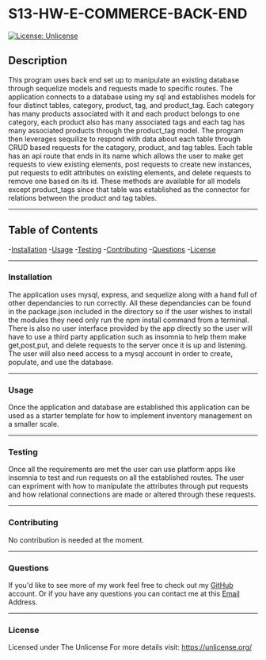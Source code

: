 
# S13-HW-E-COMMERCE-BACK-END    

[![License: Unlicense](https://img.shields.io/badge/license-Unlicense-blue.svg)](http://unlicense.org/)
        
##  Description
This program uses back end set up to manipulate an existing database through sequelize models and requests made to specific routes. The application connects to a database using my sql and establishes models for four distinct tables, category, product, tag, and product_tag. Each category has many products associated with it and each product belongs to one category, each product also has many associated tags and each tag has many associated products through the product_tag model. The program then leverages sequilize to respond with data about each table through CRUD based requests for the catagory, product, and tag tables. Each table has an api route that ends in its name which allows the user to make get requests to view existing elements, post requests to create new instances, put requests to edit attributes on existing elements, and delete requests to remove one based on its id. These methods are available for all models except product_tags since that table was established as the connector for relations between the product and tag tables. 

-----

## Table of Contents
-[Installation](#installation)
-[Usage](#usage)
-[Testing](#testing)
-[Contributing](#contributing)
-[Questions](#questions)
-[License](#license)

---

### Installation

The application uses mysql, express, and sequelize along with a hand full of other dependancies to run correctly. All these dependancies can be found in the package.json included in the directory so if the user wishes to install the modules they need only run the npm install command from a terminal. There is also no user interface provided by the app directly so the user will have to use a third party application such as insomnia to help them make get,post,put, and delete requests to the server once it is up and listening. The user will also need access to a mysql account in order to create, populate, and use the database.

---

### Usage

Once the application and database are established this application can be used as a starter template for how to implement inventory management on a smaller scale.

---

### Testing

 Once all the requirements are met the user can use platform apps like insomnia to test and run requests on all the established routes. The user can expriment with how to manipulate the attributes through put requests and how relational connections are made or altered through these requests.

 ---

 ### Contributing

No contribution is needed at the moment.

---

### Questions

If you'd like to see more of my work feel free to check out my [GitHub](https://github.com/joe-toni) account.
Or if you have any questions you can contact me at this [Email](mailto:joefaburrieta@gmail.com) Address.

---

### License

Licensed under The Unlicense
For more details visit: https://unlicense.org/

